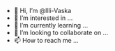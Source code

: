 - 👋 Hi, I’m @llli-Vaska
- 👀 I’m interested in ...
- 🌱 I’m currently learning ...
- 💞️ I’m looking to collaborate on ...
- 📫 How to reach me ...

<!---
llli-Vaska/llli-Vaska is a ✨ special ✨ repository because its `README.md` (this file) appears on your GitHub profile.
You can click the Preview link to take a look at your changes.
--->
